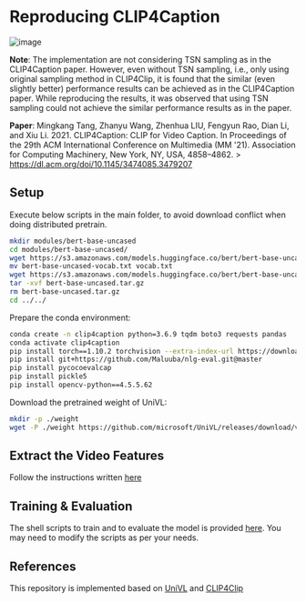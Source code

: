 # Reproducing CLIP4Caption

![image](https://user-images.githubusercontent.com/5786636/210189414-aef876e0-38ab-4026-8ece-4a1f803a1005.png)

**Note**: The implementation are not considering TSN sampling as in the CLIP4Caption paper. However, even without TSN sampling, i.e., only using original sampling method in CLIP4Clip, it is found that the similar (even slightly better) performance results can be achieved as in the CLIP4Caption paper. While reproducing the results, it was observed that using TSN sampling could not achieve the similar performance results as in the paper.

**Paper**: Mingkang Tang, Zhanyu Wang, Zhenhua LIU, Fengyun Rao, Dian Li, and Xiu Li. 2021. CLIP4Caption: CLIP for Video Caption. In Proceedings of the 29th ACM International Conference on Multimedia (MM '21). Association for Computing Machinery, New York, NY, USA, 4858–4862. > https://dl.acm.org/doi/10.1145/3474085.3479207


## Setup
Execute below scripts in the main folder, to avoid download conflict when doing distributed pretrain.

```bash
mkdir modules/bert-base-uncased
cd modules/bert-base-uncased/
wget https://s3.amazonaws.com/models.huggingface.co/bert/bert-base-uncased-vocab.txt
mv bert-base-uncased-vocab.txt vocab.txt
wget https://s3.amazonaws.com/models.huggingface.co/bert/bert-base-uncased.tar.gz
tar -xvf bert-base-uncased.tar.gz
rm bert-base-uncased.tar.gz
cd ../../
```

Prepare the conda environment:
```bash
conda create -n clip4caption python=3.6.9 tqdm boto3 requests pandas
conda activate clip4caption
pip install torch==1.10.2 torchvision --extra-index-url https://download.pytorch.org/whl/cu113
pip install git+https://github.com/Maluuba/nlg-eval.git@master
pip install pycocoevalcap
pip install pickle5
pip install opencv-python==4.5.5.62
```

Download the pretrained weight of UniVL:
```bash
mkdir -p ./weight
wget -P ./weight https://github.com/microsoft/UniVL/releases/download/v0/univl.pretrained.bin
```

## Extract the Video Features
Follow the instructions written [here](https://github.com/willyfh/clip4caption/tree/main/feature_extractor)

## Training & Evaluation
The shell scripts to train and to evaluate the model is provided [here](https://github.com/willyfh/clip4caption/tree/main/scripts). You may need to modify the scripts as per your needs.

## References
This repository is implemented based on [UniVL](https://github.com/microsoft/UniVL) and [CLIP4Clip](https://github.com/ArrowLuo/CLIP4Clip)
